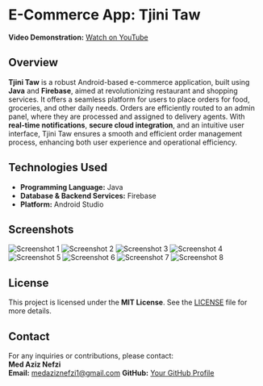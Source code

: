 # **E-Commerce App: Tjini Taw**

**Video Demonstration:** [Watch on YouTube](https://youtu.be/r6d1qGP3LD4)


## **Overview**

**Tjini Taw** is a robust Android-based e-commerce application, built using **Java** and **Firebase**, aimed at revolutionizing restaurant and shopping services. It offers a seamless platform for users to place orders for food, groceries, and other daily needs. Orders are efficiently routed to an admin panel, where they are processed and assigned to delivery agents. 
With **real-time notifications**, **secure cloud integration**, and an intuitive user interface, Tjini Taw ensures a smooth and efficient order management process, enhancing both user experience and operational efficiency.


## **Technologies Used**

- **Programming Language:** Java  
- **Database & Backend Services:** Firebase  
- **Platform:** Android Studio


## **Screenshots**

![Screenshot 1](screenshots/Screenshot%202024-12-03%20225040.png)
![Screenshot 2](screenshots/Screenshot%202024-12-03%20225108.png)
![Screenshot 3](screenshots/Screenshot%202024-12-03%20225121.png)
![Screenshot 4](screenshots/Screenshot%202024-12-03%20225135.png)
![Screenshot 5](screenshots/Screenshot%202024-12-03%20225153.png)
![Screenshot 6](screenshots/Screenshot%202024-12-03%20225207.png)
![Screenshot 7](screenshots/Screenshot%202024-12-03%20225222.png)
![Screenshot 8](screenshots/Screenshot%202024-12-03%20225237.png)

## **License**

This project is licensed under the **MIT License**. See the [LICENSE](LICENSE) file for more details.  

## **Contact**

For any inquiries or contributions, please contact:  
**Med Aziz Nefzi**  
**Email:** medaziznefzi1@gmail.com 
**GitHub:** [Your GitHub Profile](https://github.com/medaziznfz)  


